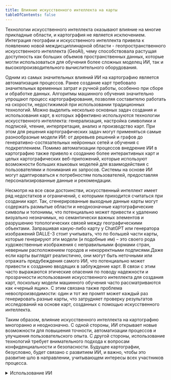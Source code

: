 ```yaml
---
title: Влияние искусственного интеллекта на карты
tableOfContents: false
---
```


Технологии искусственного интеллекта оказывают влияние на многие прикладные области, и картография не является исключением.
Интеграция географии и искусственного интеллекта привела к появлению новой междисциплинарной области - геопространственного искусственного интеллекта (GeoAI), чему способствовала растущая доступность как больших объемов пространственных данных, которые могли использоваться для обучения более сложных моделец ИИ, так и высокопроизводительного вычислительного оборудования.

Одним из самых значительных влияний ИИ на картографию является автоматизация процессов. Ранее создание карт требовало значительных временных затрат и ручной работы, особенно при сборе и обработке данных. Алгоритмы машинного обучения значительно упрощают процесс картографирования, позволяя составителю работать на скорости, недостижимой при использовании традиционных технологий. Можно выделить несколько основных задач создания и использования карт, в которых эффективно используются технологии искусственного интеллекта: генерализация, настройка символики и подписей, чтение, интерпретация, анализ и производство карт. При этом для решения картографических задач могут применяться самые разнообразные модели ИИ: от деревьев решений и графов до генеративно-состязательных нейронных сетей и обучения с подкреплением.
Помимо автоматизации процессов внедрение ИИ в картографию также привело к созданию более интерактивных карт и целых картографических веб-приложений, которые используют возможности больших языковых моделей для взаимодействия с пользователями и понимания их запросов. Системы на основе ИИ могут адаптироваться к потребностям пользователей, предоставляя персонализированные данные и рекомендации.

Несмотря на все свои достоинстви, искусственный интеллект имеет ряд недостатков и ограничений, с которыми приходится считаться при создании карт. Так, cгенерированные выходные данные карты могут содержать размытые области и неоднозначные картографические символы и топонимы, что потенциально может привести к удалению визуально незначимых, но семантически важных элементов и разрушению топологических связей между географическими объектами. Запрашивая какую-либо карту у ChatGPT или генератора изображений DALLE-3 стоит учитывать, что по большей части карты, которые генерируют эти модели (и подобные им) – это своего рода художественные изображения с неправильными формами стран, неверным расположением городов и некорректными подписями.Даже если карты выглядят реалистично, они могут быть неточными или отражать предубеждения самого ИИ, что потенциально может привести к созданию вводящих в заблуждение карт. В связи с этим часто выражаются этические опасения по поводу надежности и прозрачности использования искусственного интеллекта для создания карт, поскольку модели машинного обучения часто рассматриваются как «черный ящик». С этим связана также проблема невоспроизводимости: один и тот же промпт может каждый раз генерировать разные карты, что затрудняет проверку результатов исследований на основе карт, созданных с помощью искусственного интеллекта.

Таким образом, влияние искусственного интеллекта на картографию многоранно и неоднозначно. С одной стороны, ИИ открывает новые возможности для повышения точности, автоматизации процессов и улучшения пользовательского опыта. С другой стороны, использование технологий требует внимательного подхода к вопросам конфиденциальности и безопасности. Будущее картографии, безусловно, будет связано с развитием ИИ, и важно, чтобы это развитие шло в направлении, учитывающем интересы всех участников процесса.

<details>
<summary>Использование ИИ</summary>

Был использован ChatGPT версии 4.0 при написании заключения.

</details>
